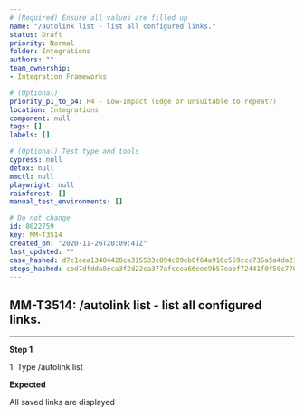 ```yaml
---
# (Required) Ensure all values are filled up
name: "/autolink list - list all configured links."
status: Draft
priority: Normal
folder: Integrations
authors: ""
team_ownership: 
- Integration Frameworks

# (Optional)
priority_p1_to_p4: P4 - Low-Impact (Edge or unsuitable to repeat?)
location: Integrations
component: null
tags: []
labels: []

# (Optional) Test type and tools
cypress: null
detox: null
mmctl: null
playwright: null
rainforest: []
manual_test_environments: []

# Do not change
id: 8022759
key: MM-T3514
created_on: "2020-11-26T20:09:41Z"
last_updated: ""
case_hashed: d7c1cea13484428ca315533c094c09eb0f64a916c559ccc735a5a4da210fe4f09ac08737eb88ec9328daa2b6cc9d8a96
steps_hashed: cbd7dfdda8eca3f2d22ca377afccea66eee9b57eabf72441f0f50c7706688c3d88c32bf0dbc84caddf8c39e566b10efe
---
```


<!-- (Auto-generated) Based on frontmatter's "key" and "name" -->

## MM-T3514: /autolink list - list all configured links.

---

**Step 1**

1\. Type /autolink list

**Expected**

All saved links are displayed
